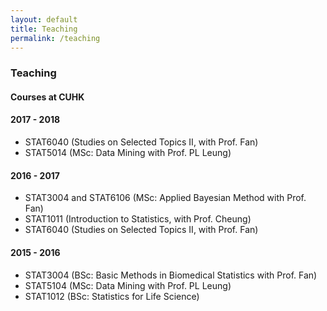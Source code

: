 ```yaml
---
layout: default
title: Teaching
permalink: /teaching
---
```

### Teaching

#### Courses at CUHK

#### 2017 - 2018

- STAT6040 (Studies on Selected Topics II, with Prof. Fan)
- STAT5014 (MSc: Data Mining with Prof. PL Leung)

#### 2016 - 2017

- STAT3004 and STAT6106 (MSc: Applied Bayesian Method with Prof. Fan)
- STAT1011 (Introduction to Statistics, with Prof. Cheung)
- STAT6040 (Studies on Selected Topics II, with Prof. Fan)

#### 2015 - 2016

- STAT3004 (BSc: Basic Methods in Biomedical Statistics with Prof. Fan)
- STAT5104 (MSc: Data Mining with Prof. PL Leung)
- STAT1012 (BSc: Statistics for Life Science)
